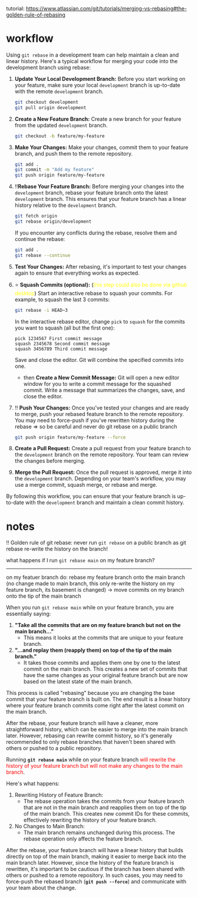 

tutorial: https://www.atlassian.com/git/tutorials/merging-vs-rebasing#the-golden-rule-of-rebasing





# workflow



Using `git rebase` in a development team can help maintain a clean and linear history. Here's a typical workflow for merging your code into the development branch using rebase:

1. **Update Your Local Development Branch:**
   Before you start working on your feature, make sure your local `development` branch is up-to-date with the remote `development` branch.
   ```bash
   git checkout development
   git pull origin development
   ```

2. **Create a New Feature Branch:**
   Create a new branch for your feature from the updated `development` branch.
   ```bash
   git checkout -b feature/my-feature
   ```

3. **Make Your Changes:**
   Make your changes, commit them to your feature branch, and push them to the remote repository.

   ```bash
   git add .
   git commit -m "Add my feature"
   git push origin feature/my-feature
   ```

4. :bangbang: ​**Rebase Your Feature Branch:**
   Before merging your changes into the `development` branch, rebase your feature branch onto the latest `development` branch. This ensures that your feature branch has a linear history relative to the `development` branch.

   ```bash
   git fetch origin
   git rebase origin/development
   ```

   If you encounter any conflicts during the rebase, resolve them and continue the rebase:
   ```bash
   git add .
   git rebase --continue
   ```

5. **Test Your Changes:**
   After rebasing, it's important to test your changes again to ensure that everything works as expected.

6. :star: ​**Squash Commits (optional):**  (<span style="color:yellow">this step could also be done via github desktop</span>)
   Start an interactive rebase to squash your commits. For example, to squash the last 3 commits:

   ```bash
   git rebase -i HEAD~3
   ```

   In the interactive rebase editor, change `pick` to `squash` for the commits you want to squash (all but the first one):

   ```
   pick 1234567 First commit message
   squash 2345678 Second commit message
   squash 3456789 Third commit message
   ```

   Save and close the editor. Git will combine the specified commits into one.

   + then **Create a New Commit Message:**
     Git will open a new editor window for you to write a commit message for the squashed commit. Write a message that summarizes the changes, save, and close the editor.

7. :bangbang: ​**Push Your Changes:**
   Once you've tested your changes and are ready to merge, push your rebased feature branch to the remote repository. You may need to force-push if you've rewritten history during the rebase => so be careful and never do git rebase on a public branch

   ```bash
   git push origin feature/my-feature --force
   ```

8. **Create a Pull Request:**
   Create a pull request from your feature branch to the `development` branch on the remote repository. Your team can review the changes before merging.

9. **Merge the Pull Request:**
   Once the pull request is approved, merge it into the `development` branch. Depending on your team's workflow, you may use a merge commit, squash merge, or rebase and merge.

By following this workflow, you can ensure that your feature branch is up-to-date with the `development` branch and maintain a clean commit history.







# notes

:bangbang: ​Golden rule of git rebase: never run `git rebase` on a public branch as git rebase re-write the history on the branch! 



what happens if I run `git rebase main` on my feature branch?

---

on my featuer branch do: rebase my feature branch onto the main branch (no change made to main branch, this only re-write the history on my feature branch, its basement is changed) -> move commits on my branch onto the tip of the main branch



When you run `git rebase main` while on your feature branch, you are essentially saying:

1. **"Take all the commits that are on my feature branch but not on the main branch..."**
   - This means it looks at the commits that are unique to your feature branch.
2. **"...and replay them (reapply them) on top of the tip of the main branch."**
   - It takes those commits and applies them one by one to the latest commit on the main branch. This creates a new set of commits that have the same changes as your original feature branch but are now based on the latest state of the main branch.

This process is called "rebasing" because you are changing the base commit that your feature branch is built on. The end result is a linear history where your feature branch commits come right after the latest commit on the main branch.

After the rebase, your feature branch will have a cleaner, more straightforward history, which can be easier to merge into the main branch later. However, rebasing can rewrite commit history, so it's generally recommended to only rebase branches that haven't been shared with others or pushed to a public repository.





Running **`git rebase main`** while on your feature branch <span style="color:red">will rewrite the history of your feature branch but will not make any changes to the main branch</span>.

Here's what happens:

1. Rewriting History of Feature Branch:
   - The rebase operation takes the commits from your feature branch that are not in the main branch and reapplies them on top of the tip of the main branch. This creates new commit IDs for these commits, effectively rewriting the history of your feature branch.
2. No Changes to Main Branch:
   - The main branch remains unchanged during this process. The rebase operation only affects the feature branch.

After the rebase, your feature branch will have a linear history that builds directly on top of the main branch, making it easier to merge back into the main branch later. However, since the history of the feature branch is rewritten, it's important to be cautious if the branch has been shared with others or pushed to a remote repository. In such cases, you may need to force-push the rebased branch (**`git push --force`**) and communicate with your team about the change.